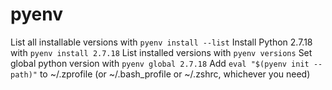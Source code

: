 # pyenv

List all installable versions with ``pyenv install --list``
Install Python 2.7.18 with ``pyenv install 2.7.18``
List installed versions with ``pyenv versions``
Set global python version with ``pyenv global 2.7.18``
Add ``eval "$(pyenv init --path)"`` to ~/.zprofile (or ~/.bash_profile or ~/.zshrc, whichever you need)
 
